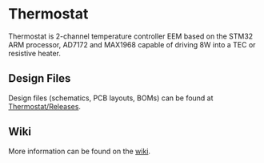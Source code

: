 # Thermostat

Thermostat is 2-channel temperature controller EEM based on the STM32 ARM processor, AD7172 and MAX1968  capable of driving 8W into a TEC or resistive heater.

## Design Files

Design files (schematics, PCB layouts, BOMs) can be found at [Thermostat/Releases](https://github.com/sinara-hw/Thermostat/releases).

## Wiki

More information can be found on the [wiki](https://github.com/sinara-hw/Thermostat/wiki).
